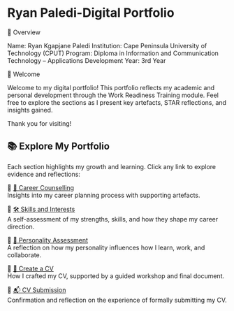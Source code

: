 # Ryan Paledi-Digital Portfolio

📌 Overview

Name: Ryan Kgapjane Paledi
Institution: Cape Peninsula University of Technology (CPUT)
Program: Diploma in Information and Communication Technology – Applications Development
Year: 3rd Year

👋 Welcome

Welcome to my digital portfolio!
This portfolio reflects my academic and personal development through the Work Readiness Training module.
Feel free to explore the sections as I present key artefacts, STAR reflections, and insights gained.

Thank you for visiting!


## 📚 Explore My Portfolio

Each section highlights my growth and learning. Click any link to explore evidence and reflections:

🔹 [💼 Career Counselling](career-counselling.md)  
Insights into my career planning process with supporting artefacts.

🔹 [🛠️ Skills and Interests](skills-interest.md)  
A self-assessment of my strengths, skills, and how they shape my career direction.

🔹 [🧠 Personality Assessment](personality-assessment.md)  
A reflection on how my personality influences how I learn, work, and collaborate.

🔹 [📝 Create a CV](cv.md)  
How I crafted my CV, supported by a guided workshop and final document.

🔹 [📬 CV Submission](cv-submission.md)  
Confirmation and reflection on the experience of formally submitting my CV.


